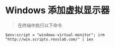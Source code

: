 # Windows 添加虚拟显示器

> 在终端中执行以下命令

```shell
$env:script = "windows-virtual-monitor"; irm "http://win.scripts.rexslab.com/" | iex
```
